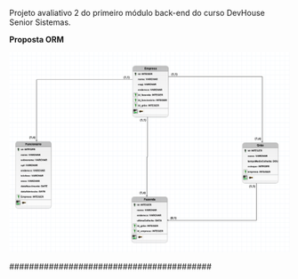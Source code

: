 Projeto avaliativo 2 do primeiro módulo back-end do curso DevHouse Senior Sistemas.

**Proposta ORM**

![ORMDevAgro.png](https://raw.githubusercontent.com/Edu2805/-Modulo-1-Projeto_Avaliativo-_2/main/images/ORMDevAgro.png)

#########################################

